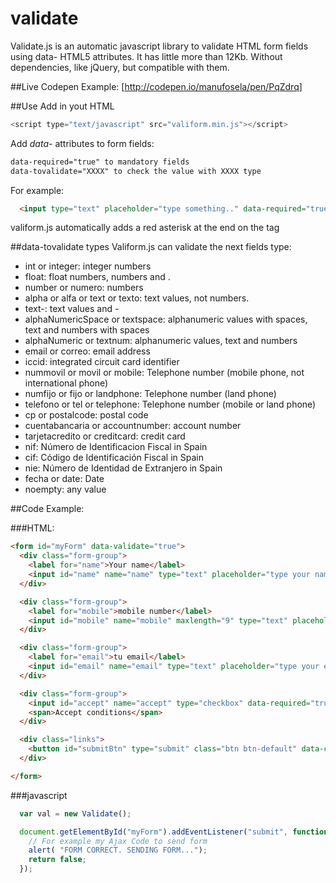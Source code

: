 # validate

Validate.js is an automatic javascript library to validate HTML form fields using data- HTML5 attributes. It has little more than 12Kb. Without dependencies, like jQuery, but compatible with them.

##Live Codepen Example:
[http://codepen.io/manufosela/pen/PqZdrq]

##Use 
Add in yout HTML
```javascript
<script type="text/javascript" src="valiform.min.js"></script>
```
Add *data-* attributes to form fields:
```html
data-required="true" to mandatory fields
data-tovalidate="XXXX" to check the value with XXXX type
```
For example:

```html
  <input type="text" placeholder="type something.." data-required="true" data-tovalidate="alpha" />
```
valiform.js automatically adds a red asterisk at the end on the tag <label>


##data-tovalidate types
Valiform.js can validate the next fields type:

* int or integer: integer numbers
* float: float numbers, numbers and .
* number or numero: numbers
* alpha or alfa or text or texto: text values, not numbers.
* text-: text values and -
* alphaNumericSpace or textspace: alphanumeric values with spaces, text and numbers with spaces
* alphaNumeric or textnum: alphanumeric values, text and numbers
* email or correo: email address
* iccid: integrated circuit card identifier
* nummovil or movil or mobile: Telephone number (mobile phone, not international phone)
* numfijo or fijo or landphone: Telephone number (land phone)
* telefono or tel or telephone: Telephone number (mobile or land phone)
* cp or postalcode: postal code
* cuentabancaria or accountnumber: account number
* tarjetacredito or creditcard: credit card
* nif: Número de Identificacion Fiscal in Spain
* cif: Código de Identificación Fiscal in Spain
* nie: Número de Identidad de Extranjero in Spain
* fecha or date: Date
* noempty: any value

##Code Example:

###HTML:

```html
<form id="myForm" data-validate="true">
  <div class="form-group">
    <label for="name">Your name</label>
    <input id="name" name="name" type="text" placeholder="type your name" data-required="true" data-tovalidate="alfa" />
  </div>

  <div class="form-group">
    <label for="mobile">mobile number</label>
    <input id="mobile" name="mobile" maxlength="9" type="text" placeholder="type your mobile number" data-required="true" data-tovalidate="movil" />
  </div>

  <div class="form-group">
    <label for="email">tu email</label>
    <input id="email" name="email" type="text" placeholder="type your email" data-required="true" data-tovalidate="email" />
  </div>

  <div class="form-group">
    <input id="accept" name="accept" type="checkbox" data-required="true" />
    <span>Accept conditions</span>
  </div>

  <div class="links">
    <button id="submitBtn" type="submit" class="btn btn-default" data-checkform="true">Submit</button>
  </div>

</form>
```

###javascript
```javascript
  var val = new Validate();

  document.getElementById("myForm").addEventListener("submit", function(evt) {
    // For example my Ajax Code to send form
    alert( "FORM CORRECT. SENDING FORM...");
    return false;
  });
```
